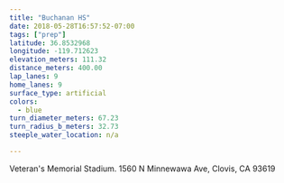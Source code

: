 ```yaml
---
title: "Buchanan HS"
date: 2018-05-28T16:57:52-07:00
tags: ["prep"]
latitude: 36.8532968
longitude: -119.712623
elevation_meters: 111.32
distance_meters: 400.00
lap_lanes: 9
home_lanes: 9
surface_type: artificial
colors: 
  - blue
turn_diameter_meters: 67.23
turn_radius_b_meters: 32.73
steeple_water_location: n/a

---
```

Veteran's Memorial Stadium. 1560 N Minnewawa Ave, Clovis, CA 93619
<!--more-->
